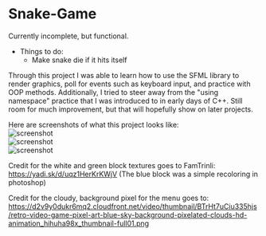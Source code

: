 # Snake-Game 
Currently incomplete, but functional.

- Things to do: 
  - Make snake die if it hits itself
  
Through this project I was able to learn how to use the SFML library to render graphics, poll for events such as 
keyboard input, and practice with OOP methods. Additionally, I tried to steer away from the "using namespace" practice
that I was introduced to in early days of C++. Still room for much improvement, but that will hopefully show on
later projects. 

Here are screenshots of what this project looks like:  
![screenshot](../master/screenshots/snake1.png?raw=true)  
![screenshot](../master/screenshots/snake2.png?raw=true)  
![screenshot](../master/screenshots/snake3.png?raw=true)  

Credit for the white and green block textures goes to FamTrinli:
https://yadi.sk/d/uqz1HerKrKWjV
(The blue block was a simple recoloring in photoshop)

Credit for the cloudy, background pixel for the menu goes to: 
https://d2v9y0dukr6mq2.cloudfront.net/video/thumbnail/BTrHt7uCiu335hjs/retro-video-game-pixel-art-blue-sky-background-pixelated-clouds-hd-animation_hihuha98x_thumbnail-full01.png
